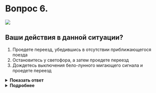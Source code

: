 # Вопрос 6.

![](https://s.drom.ru/i24228/pdd/tickets/2016/1543885422.jpg)

## Ваши действия в данной ситуации?

1. Проедете переезд, убедившись в отсутствии приближающегося поезда
2. Остановитесь у светофора, а затем проедете переезд
3. Дождетесь выключения бело-лунного мигающего сигнала и проедете переезд

<details>
<summary><b>Показать ответ</b></summary>
Правильный ответ: 1
</details>
<details>
<summary><b>Подробнее</b></summary>
Данный бело-лунный мигающий сигнал светофора равнозначен зелёному сигналу обычного светофора. Он разрешает движение транспортных средств через железнодорожный переезд. Проедете переезд, убедившись в отсутствии приближающегося поезда.
(Пункт 6.9 ПДД)
</details>